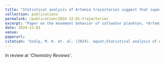```yaml
---
title: "Statistical analysis of Artemia trajectories suggest that superdiffusive movement starts earlier than the feeding"
collection: publications
permalink: /publication/2024-12-01-trajectories
excerpt: "Paper on the movement behavior of saltwater plankton, *Artemia* inferred from the statistical analysis of 3D trajetories"
date: 2024-12-01
venue: 
paperurl: 
citation: 'Ozalp, M. K. et. al. (2024). &quot;Statistical analysis of Artemia trajectories suggest that superdiffusive movement starts earlier than the feeding.&quot; <i>TBD</i>. 1(3).'
---
```


In review at _'Chemistry Reviews'_.
